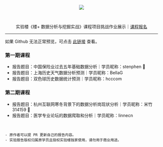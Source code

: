 <p align="center">
  <img src="https://static.shiyanlou.com/img/louplus/louplus_logo.png" />
</p>
<br>
<p align="center">
  实验楼《楼+ 数据分析与挖掘实战》课程项目挑战作业展示｜<a href="https://www.shiyanlou.com/louplus/dm">课程报名</a>
</p>

---

如果 Github 无法正常预览，可点击 [此链接](https://nbviewer.jupyter.org/github/shiyanlou/louplus-dm/tree/master/Assignments/) 查看。

### 第一期课程

- 报告题目：中国保险业过去五年基础数据分析｜学员昵称：stenphen 🌟
- 报告题目：上海历史天气数据分析预测｜学员昵称：BellaG
- 报告题目：双色球历史数据统计预测｜学员昵称：hcccom

### 第二期课程

- 报告题目：杭州互联网寒冬背景下的数据分析岗现状分析｜学员昵称：米竹314159 🌟
- 报告题目：医学专业论坛的数据爬取和分析｜学员昵称：linnecn

<br>

```
- 原作者可以提 PR 更新自己的报告内容。
- 实验报告版权归属原学员且授权实验楼独家使用，请勿用于商业用途。
```
